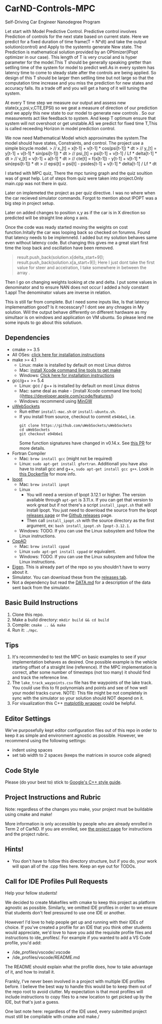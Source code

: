 # CarND-Controls-MPC
Self-Driving Car Engineer Nanodegree Program

Let start with Model Predictive Control.
Predictive control involves Prediction of controls for the next state based on current state.
Here we predict for a fixed duration of time frame(T = N*dt) and take the output solution(control) and Apply to the systemto generate New state.
The Prediction is mathematical solution provided by an OPtimizer(IPopt optimizer in our case).
This length of T is very crucial and is hyper parameter for the model.This T should be generally speaking gretter than setlling time of the system for model to predict well.As in every system has latency time to come to steady state after the controls  are being applied. So design of this T should be larger then setlling time but not large so that the computation time increase and you miss the prediction for new states and accuracy falls. Its a trade off and you will get a hang of it will tuning the system.

At every T time step we measure our output and assess new state(x,y,psi,v,CTE,EPSI) so we geat a measure of direction of our prediction and we apply this new state to our model to generate new controls . So our measuremnts act like feedback to system.
And keep T optimum ensure that system will not overshoot or get unstable.AS we predict for fixed time T,This is called receeding Horizon in model prediction control.

We now need  Mathematical  Model which approximates the system.The model should have states, Constraints,  and control.
The project use a simple bicycle model.
     > // x_[t] = x[t-1] + v[t-1] * cos(psi[t-1]) * dt
     > // y_[t] = y[t-1] + v[t-1] * sin(psi[t-1]) * dt
     > // psi_[t] = psi[t-1] + v[t-1] / Lf * delta[t-1] * dt
     > // v_[t] = v[t-1] + a[t-1] * dt
     > // cte[t] = f(x[t-1]) - y[t-1] + v[t-1] * sin(epsi[t-1]) * dt
     > // epsi[t] = psi[t] - psides[t-1] + v[t-1] * delta[t-1] / Lf * dt

I started with MPC quiz, There the mpc tuning graph and the quiz soultion was of great help.
Lot of steps from quiz were taken into project.Only main.cpp was not there in quiz.

Later on implemeted the project as per quiz directive.
I was no where when the car recieved simulator commands.
Forgot to mention about IPOPT was a big step in project setup.

Later on added changes to position x,y as if the car is in X direction so predicted will be straight line along x axis.

Once the code was ready started moving the weights on cost function.Initally the car was looping back so checked on forumns.
Found that latency needs to be implemnetd.
I added but my solution behaves same even without latency code.
But changing this gives me a great start first time the loop back and oscillation have been removed.

>result.push_back(solution.x[delta_start+9]);
>result.push_back(solution.x[a_start+9]);
Here I just dont take the first value for steer and accelration, I take somewhere in between the array .

Then I go on changing weights looking at cte and delta.
I put some values in denominator and to ensure NAN does not occur I added a holy constant 1.appl
The denominator values are inverse in relation.

This is still far from complete.
But I need some inputs like,
Is that latency implemenattion good?
Is it necesscary? I dont see any chnages in My solution.
Will the output behave differently on different hardware as my simultaor is on windows and 
application on VM ubuntu.
So please lend me some inputs to go about this solutiuon.
## Dependencies

* cmake >= 3.5
 * All OSes: [click here for installation instructions](https://cmake.org/install/)
* make >= 4.1
  * Linux: make is installed by default on most Linux distros
  * Mac: [install Xcode command line tools to get make](https://developer.apple.com/xcode/features/)
  * Windows: [Click here for installation instructions](http://gnuwin32.sourceforge.net/packages/make.htm)
* gcc/g++ >= 5.4
  * Linux: gcc / g++ is installed by default on most Linux distros
  * Mac: same deal as make - [install Xcode command line tools]((https://developer.apple.com/xcode/features/)
  * Windows: recommend using [MinGW](http://www.mingw.org/)
* [uWebSockets](https://github.com/uWebSockets/uWebSockets)
  * Run either `install-mac.sh` or `install-ubuntu.sh`.
  * If you install from source, checkout to commit `e94b6e1`, i.e.
    ```
    git clone https://github.com/uWebSockets/uWebSockets 
    cd uWebSockets
    git checkout e94b6e1
    ```
    Some function signatures have changed in v0.14.x. See [this PR](https://github.com/udacity/CarND-MPC-Project/pull/3) for more details.
* Fortran Compiler
  * Mac: `brew install gcc` (might not be required)
  * Linux: `sudo apt-get install gfortran`. Additionall you have also have to install gcc and g++, `sudo apt-get install gcc g++`. Look in [this Dockerfile](https://github.com/udacity/CarND-MPC-Quizzes/blob/master/Dockerfile) for more info.
* [Ipopt](https://projects.coin-or.org/Ipopt)
  * Mac: `brew install ipopt`
  * Linux
    * You will need a version of Ipopt 3.12.1 or higher. The version available through `apt-get` is 3.11.x. If you can get that version to work great but if not there's a script `install_ipopt.sh` that will install Ipopt. You just need to download the source from the Ipopt [releases page](https://www.coin-or.org/download/source/Ipopt/) or the [Github releases](https://github.com/coin-or/Ipopt/releases) page.
    * Then call `install_ipopt.sh` with the source directory as the first argument, ex: `bash install_ipopt.sh Ipopt-3.12.1`. 
  * Windows: TODO. If you can use the Linux subsystem and follow the Linux instructions.
* [CppAD](https://www.coin-or.org/CppAD/)
  * Mac: `brew install cppad`
  * Linux `sudo apt-get install cppad` or equivalent.
  * Windows: TODO. If you can use the Linux subsystem and follow the Linux instructions.
* [Eigen](http://eigen.tuxfamily.org/index.php?title=Main_Page). This is already part of the repo so you shouldn't have to worry about it.
* Simulator. You can download these from the [releases tab](https://github.com/udacity/self-driving-car-sim/releases).
* Not a dependency but read the [DATA.md](./DATA.md) for a description of the data sent back from the simulator.


## Basic Build Instructions


1. Clone this repo.
2. Make a build directory: `mkdir build && cd build`
3. Compile: `cmake .. && make`
4. Run it: `./mpc`.

## Tips

1. It's recommended to test the MPC on basic examples to see if your implementation behaves as desired. One possible example
is the vehicle starting offset of a straight line (reference). If the MPC implementation is correct, after some number of timesteps
(not too many) it should find and track the reference line.
2. The `lake_track_waypoints.csv` file has the waypoints of the lake track. You could use this to fit polynomials and points and see of how well your model tracks curve. NOTE: This file might be not completely in sync with the simulator so your solution should NOT depend on it.
3. For visualization this C++ [matplotlib wrapper](https://github.com/lava/matplotlib-cpp) could be helpful.

## Editor Settings

We've purposefully kept editor configuration files out of this repo in order to
keep it as simple and environment agnostic as possible. However, we recommend
using the following settings:

* indent using spaces
* set tab width to 2 spaces (keeps the matrices in source code aligned)

## Code Style

Please (do your best to) stick to [Google's C++ style guide](https://google.github.io/styleguide/cppguide.html).

## Project Instructions and Rubric

Note: regardless of the changes you make, your project must be buildable using
cmake and make!

More information is only accessible by people who are already enrolled in Term 2
of CarND. If you are enrolled, see [the project page](https://classroom.udacity.com/nanodegrees/nd013/parts/40f38239-66b6-46ec-ae68-03afd8a601c8/modules/f1820894-8322-4bb3-81aa-b26b3c6dcbaf/lessons/b1ff3be0-c904-438e-aad3-2b5379f0e0c3/concepts/1a2255a0-e23c-44cf-8d41-39b8a3c8264a)
for instructions and the project rubric.

## Hints!

* You don't have to follow this directory structure, but if you do, your work
  will span all of the .cpp files here. Keep an eye out for TODOs.

## Call for IDE Profiles Pull Requests

Help your fellow students!

We decided to create Makefiles with cmake to keep this project as platform
agnostic as possible. Similarly, we omitted IDE profiles in order to we ensure
that students don't feel pressured to use one IDE or another.

However! I'd love to help people get up and running with their IDEs of choice.
If you've created a profile for an IDE that you think other students would
appreciate, we'd love to have you add the requisite profile files and
instructions to ide_profiles/. For example if you wanted to add a VS Code
profile, you'd add:

* /ide_profiles/vscode/.vscode
* /ide_profiles/vscode/README.md

The README should explain what the profile does, how to take advantage of it,
and how to install it.

Frankly, I've never been involved in a project with multiple IDE profiles
before. I believe the best way to handle this would be to keep them out of the
repo root to avoid clutter. My expectation is that most profiles will include
instructions to copy files to a new location to get picked up by the IDE, but
that's just a guess.

One last note here: regardless of the IDE used, every submitted project must
still be compilable with cmake and make./
